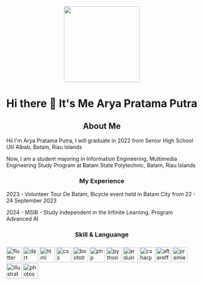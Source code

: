 <div align="center">
<img height="200" src="Arya.JPG" />
</div>

</div align="center">
<h1 align="center">Hi there 👋 It's Me Arya Pratama Putra</h1>
</div>


<!--
**AryaPratamaPutra-10/AryaPratamaPutra-10** is a ✨ _special_ ✨ repository because its `README.md` (this file) appears on your GitHub profile.

Here are some ideas to get you started:

- 🔭 I’m currently working on ...
- 🌱 I’m currently learning **at Batam State Polytechnic**
- 👯 I’m looking to collaborate on ...
- 🤔 I’m looking for help with ...
- 💬 Ask me about ...
- 📫 How to reach me: **aryaaja6104@gmail.com**
- 😄 Pronouns: ...
- ⚡ Fun fact: ...
-->

<div>
<h2 align="center">About Me</h2>

<p1 align="center">Hii I'm Arya Pratama Putra, I will graduate in 2022 from Senior High School Ulil Albab, Batam, Riau Islands </p1>

<p2 align="center"> Now, I am a student majoring in Information Engineering, Multimedia Engineering Study Program at Batam State Polytechnic, Batam, Riau Islands </p2>
</div>


<div>
<h3 align="center">My Experience</h3>

<p1 align="center">2023 - Volunteer Tour De Batam, Bicycle event held in Batam City from 22 - 24 September 2023 </p1>

<p2 align="center">2024 - MSIB - Study Independent in the Infinite Learning. Program Advanced AI </p2> 


</div>


###
<h3 align="center">Skill & Languange</h3>

###

<div align="left">
<img src="https://cdn.jsdelivr.net/gh/devicons/devicon/icons/flutter/flutter-original.svg" height="40" alt="flutter logo" />

<img src="https://cdn.jsdelivr.net/gh/devicons/devicon/icons/dart/dart-original.svg" height="40" alt="dart logo" />

<img src="https://cdn.jsdelivr.net/gh/devicons/devicon/icons/html5/html5-original.svg" height="40" alt="html logo" />

<img src="https://cdn.jsdelivr.net/gh/devicons/devicon/icons/css3/css3-original.svg" height="40" alt="css logo" />

<img src="https://cdn.jsdelivr.net/gh/devicons/devicon/icons/bootstrap/bootstrap-original.svg" height="40" alt="bootstrap logo" />

<img src="https://cdn.jsdelivr.net/gh/devicons/devicon/icons/php/php-original.svg" height="40" alt="php logo" />

<img src="https://cdn.jsdelivr.net/gh/devicons/devicon/icons/python/python-original.svg" height="40" alt="python logo" />

<img src="https://cdn.jsdelivr.net/gh/devicons/devicon/icons/arduino/arduino-original.svg" height="40" alt="arduino logo" />

<img src="https://cdn.jsdelivr.net/gh/devicons/devicon/icons/csharp/csharp-original.svg" height="40" alt="csharp logo" />

<img src="https://cdn.jsdelivr.net/gh/devicons/devicon/icons/aftereffects/aftereffects-original.svg" height="40" alt="aftereffects logo" />

<img src="https://cdn.jsdelivr.net/gh/devicons/devicon/icons/premierepro/premierepro-original.svg" height="40" alt="premierepro logo" />

<img src="https://cdn.jsdelivr.net/gh/devicons/devicon/icons/illustrator/illustrator-original.svg" height="40" alt="illustrator logo" />

<img src="https://cdn.jsdelivr.net/gh/devicons/devicon/icons/photoshop/photoshop-original.svg" height="40" alt="photoshop logo" />
</div>